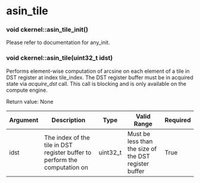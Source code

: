 # asin_tile

### void ckernel::asin_tile_init()

Please refer to documentation for any_init. 

### void ckernel::asin_tile(uint32_t idst)

Performs element-wise computation of arcsine on each element of a tile in DST register at index tile_index. The DST register buffer must be in acquired state via *acquire_dst* call. This call is blocking and is only available on the compute engine.

Return value: None

| Argument      | Description                                                                | Type      | Valid Range                                           | Required       |
|---------------|----------------------------------------------------------------------------|-----------|-------------------------------------------------------|----------------|
| idst          | The index of the tile in DST register buffer to perform the computation on | uint32_t  | Must be less than the size of the DST register buffer | True           |
